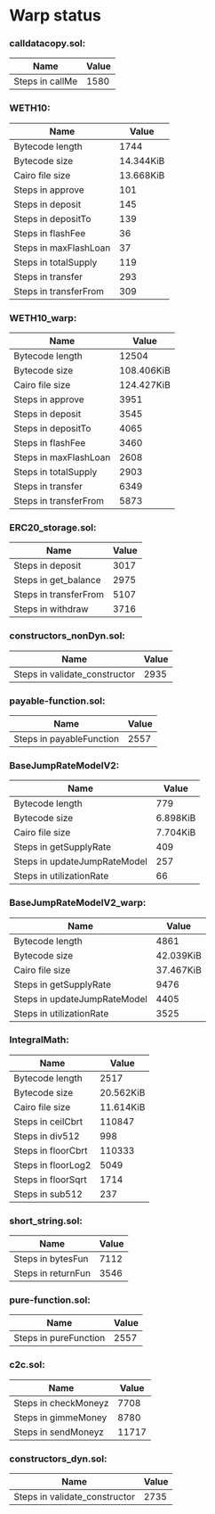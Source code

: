 # Warp status
### calldatacopy.sol:
| Name | Value |
| ----------- | ----------- |
| Steps in callMe | 1580 |
### WETH10:
| Name | Value |
| ----------- | ----------- |
| Bytecode length | 1744 |
| Bytecode size | 14.344KiB |
| Cairo file size | 13.668KiB |
| Steps in approve | 101 |
| Steps in deposit | 145 |
| Steps in depositTo | 139 |
| Steps in flashFee | 36 |
| Steps in maxFlashLoan | 37 |
| Steps in totalSupply | 119 |
| Steps in transfer | 293 |
| Steps in transferFrom | 309 |
### WETH10_warp:
| Name | Value |
| ----------- | ----------- |
| Bytecode length | 12504 |
| Bytecode size | 108.406KiB |
| Cairo file size | 124.427KiB |
| Steps in approve | 3951 |
| Steps in deposit | 3545 |
| Steps in depositTo | 4065 |
| Steps in flashFee | 3460 |
| Steps in maxFlashLoan | 2608 |
| Steps in totalSupply | 2903 |
| Steps in transfer | 6349 |
| Steps in transferFrom | 5873 |
### ERC20_storage.sol:
| Name | Value |
| ----------- | ----------- |
| Steps in deposit | 3017 |
| Steps in get_balance | 2975 |
| Steps in transferFrom | 5107 |
| Steps in withdraw | 3716 |
### constructors_nonDyn.sol:
| Name | Value |
| ----------- | ----------- |
| Steps in validate_constructor | 2935 |
### payable-function.sol:
| Name | Value |
| ----------- | ----------- |
| Steps in payableFunction | 2557 |
### BaseJumpRateModelV2:
| Name | Value |
| ----------- | ----------- |
| Bytecode length | 779 |
| Bytecode size | 6.898KiB |
| Cairo file size | 7.704KiB |
| Steps in getSupplyRate | 409 |
| Steps in updateJumpRateModel | 257 |
| Steps in utilizationRate | 66 |
### BaseJumpRateModelV2_warp:
| Name | Value |
| ----------- | ----------- |
| Bytecode length | 4861 |
| Bytecode size | 42.039KiB |
| Cairo file size | 37.467KiB |
| Steps in getSupplyRate | 9476 |
| Steps in updateJumpRateModel | 4405 |
| Steps in utilizationRate | 3525 |
### IntegralMath:
| Name | Value |
| ----------- | ----------- |
| Bytecode length | 2517 |
| Bytecode size | 20.562KiB |
| Cairo file size | 11.614KiB |
| Steps in ceilCbrt | 110847 |
| Steps in div512 | 998 |
| Steps in floorCbrt | 110333 |
| Steps in floorLog2 | 5049 |
| Steps in floorSqrt | 1714 |
| Steps in sub512 | 237 |
### short_string.sol:
| Name | Value |
| ----------- | ----------- |
| Steps in bytesFun | 7112 |
| Steps in returnFun | 3546 |
### pure-function.sol:
| Name | Value |
| ----------- | ----------- |
| Steps in pureFunction | 2557 |
### c2c.sol:
| Name | Value |
| ----------- | ----------- |
| Steps in checkMoneyz | 7708 |
| Steps in gimmeMoney | 8780 |
| Steps in sendMoneyz | 11717 |
### constructors_dyn.sol:
| Name | Value |
| ----------- | ----------- |
| Steps in validate_constructor | 2735 |
